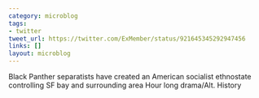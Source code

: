 ```yaml
---
category: microblog
tags:
- twitter
tweet_url: https://twitter.com/ExMember/status/921645345292947456
links: []
layout: microblog
---
```

Black Panther separatists have created an American socialist ethnostate controlling SF bay and surrounding area Hour long drama/Alt. History
